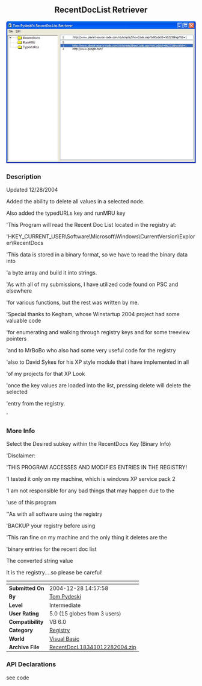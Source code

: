 ﻿<div align="center">

## RecentDocList Retriever

<img src="PIC200412281519233596.jpg">
</div>

### Description

Updated 12/28/2004

Added the ability to delete all values in a selected node.

Also added the typedURLs key and runMRU key

'This Program will read the Recent Doc List located in the registry at:

'HKEY_CURRENT_USER\Software\Microsoft\Windows\CurrentVersion\Explorer\RecentDocs

'This data is stored in a binary format, so we have to read the binary data into

'a byte array and build it into strings.

'As with all of my submissions, I have utilized code found on PSC and elsewhere

'for various functions, but the rest was written by me.

'Special thanks to Kegham, whose Winstartup 2004 project had some valuable code

'for enumerating and walking through registry keys and for some treeview pointers

'and to MrBoBo who also had some very useful code for the registry

'also to David Sykes for his XP style module that i have implemented in all

'of my projects for that XP Look

'once the key values are loaded into the list, pressing delete will delete the selected

'entry from the registry.

'
 
### More Info
 
Select the Desired subkey within the RecentDocs Key (Binary Info)

'Disclaimer:

'THIS PROGRAM ACCESSES AND MODIFIES ENTRIES IN THE REGISTRY!

'I tested it only on my machine, which is windows XP service pack 2

'I am not responsible for any bad things that may happen due to the

'use of this program

''As with all software using the registry

'BACKUP your registry before using

'This ran fine on my machine and the only thing it deletes are the

'binary entries for the recent doc list

The converted string value

It is the registry....so please be careful!


<span>             |<span>
---                |---
**Submitted On**   |2004-12-28 14:57:58
**By**             |[Tom Pydeski](https://github.com/Planet-Source-Code/PSCIndex/blob/master/ByAuthor/tom-pydeski.md)
**Level**          |Intermediate
**User Rating**    |5.0 (15 globes from 3 users)
**Compatibility**  |VB 6\.0
**Category**       |[Registry](https://github.com/Planet-Source-Code/PSCIndex/blob/master/ByCategory/registry__1-36.md)
**World**          |[Visual Basic](https://github.com/Planet-Source-Code/PSCIndex/blob/master/ByWorld/visual-basic.md)
**Archive File**   |[RecentDocL18341012282004\.zip](https://github.com/Planet-Source-Code/tom-pydeski-recentdoclist-retriever__1-56223/archive/master.zip)

### API Declarations

see code





